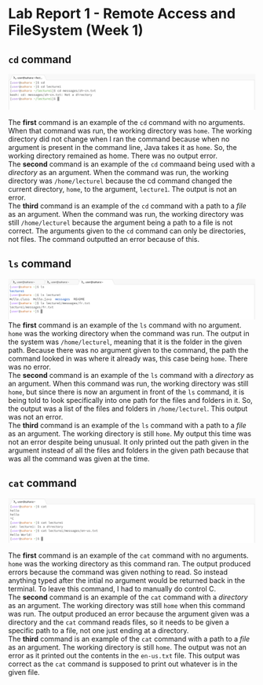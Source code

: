 # Lab Report 1 - Remote Access and FileSystem (Week 1)

## `cd` command
![Image](cdCommand.png)

The **first** command is an example of the `cd` command with no arguments. 
   When that command was run, the working directory was `home`. The working directory did not change when I ran the command because when no argument is present in the command line, Java takes it as `home`. So, the working directory remained as home. There was no output error.
<br/> The **second** command is an example of the `cd` commaand being used with a *directory* as an argument.
   When the command was run, the working directory was `/home/lecturel` because the cd command changed the current directory, `home`, to the argument, `lecture1`. The output is not an error.
<br/> The **third** command is an example of the `cd` command with a path to a *file* as an argument.
   When the command was run, the working directory was still `/home/lecturel` because the argument being a path to a file is not correct. 
   The arguments given to the `cd` command can only be directories, not files. The command outputted an error because of this. 

## `ls` command
![Image](lsCommand.png)
The **first** command is an example of the `ls` command with no argument. `home` was the working directory when the command was run. The output in the system was `/home/lecturel`, meaning that it is the folder in the given path. Because there was no argument given to the command, the path the command looked in was where it already was, this case being `home`. There was no error.
<br/> The **second** command is an example of the `ls` command with a *directory* as an argument. When this command was run, the working directory was still `home`, but since there is now an argument in front of the `ls` command, it is being told to look specifically into one path for the files and folders in it. So, the output was a list of the files and folders in `/home/lecturel`. This output was not an error.
<br/> The **third** command is an example of the `ls` command with a path to a *file* as an argument. The working directory is still `home`. My output this time was not an error despite being unusual. It only printed out the path given in the argument instead of all the files and folders in the given path because that was all the command was given at the time.
   

## `cat` command
![Image](commandCat.png)

The **first** command is an example of the `cat` command with no arguments. `home` was the working directory as this command ran. The output produced errors because the command was given nothing to read. So instead anything typed after the intial no argument would be returned back in the terminal. To leave this command, I had to manually do control C.
<br/> The **second** command is an example of the `cat` command with a *directory* as an argument. The working directory was still `home` when this command was run. The output produced an error because the argument given was a directory and the `cat` command reads files, so it needs to be given a specific path to a file, not one just ending at a directory.
<br/> The **third** command is an example of the `cat` command with a path to a *file* as an argument. The working directory is still `home`. The output was not an error as it printed out the contents in the `en-us.txt` file. This output was correct as the `cat` command is supposed to print out whatever is in the given file. 
